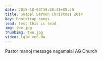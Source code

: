 ```yaml
---
date: 2015-10-03T19:58:41+05:30
title: Gospel Sermon Christmas 2014 
key: bootstrap songs
lead: test this is lead
img: two.jpg
thumbimg: two.jpg
video: lqlN_vn0-HA
---
```


Pastor manoj message nagamalai AG Church

<!--more-->